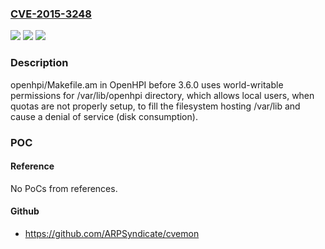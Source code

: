 ### [CVE-2015-3248](https://cve.mitre.org/cgi-bin/cvename.cgi?name=CVE-2015-3248)
![](https://img.shields.io/static/v1?label=Product&message=n%2Fa&color=blue)
![](https://img.shields.io/static/v1?label=Version&message=n%2Fa&color=blue)
![](https://img.shields.io/static/v1?label=Vulnerability&message=n%2Fa&color=brighgreen)

### Description

openhpi/Makefile.am in OpenHPI before 3.6.0 uses world-writable permissions for /var/lib/openhpi directory, which allows local users, when quotas are not properly setup, to fill the filesystem hosting /var/lib and cause a denial of service (disk consumption).

### POC

#### Reference
No PoCs from references.

#### Github
- https://github.com/ARPSyndicate/cvemon

